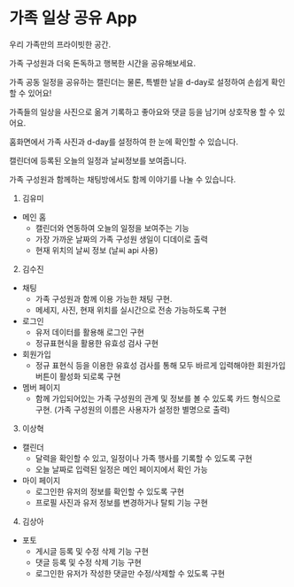 # 가족 일상 공유 App
  우리 가족만의 프라이빗한 공간.

  가족 구성원과 더욱 돈독하고 행복한 시간을 공유해보세요. 

  가족 공동 일정을 공유하는 캘린더는 물론, 특별한 날을 d-day로 설정하여 손쉽게 확인할 수 있어요!

  가족들의 일상을 사진으로 옮겨 기록하고 좋아요와 댓글 등을 남기며 상호작용 할 수 있어요. 
  
  홈화면에서 가족 사진과 d-day를 설정하여 한 눈에 확인할 수 있습니다. 

  캘린더에 등록된 오늘의 일정과 날씨정보를 보여줍니다.

  가족 구성원과 함께하는 채팅방에서도 함께 이야기를 나눌 수 있습니다. 

1. 김유미
  * 메인 홈
    - 캘린더와 연동하여 오늘의 일정을 보여주는 기능
    - 가장 가까운 날짜의 가족 구성원 생일이 디데이로 출력
    - 현재 위치의 날씨 정보 (날씨 api 사용) 

2. 김수진 
  * 채팅
    - 가족 구성원과 함께 이용 가능한 채팅 구현.
    - 메세지, 사진, 현재 위치를 실시간으로 전송 가능하도록 구현
  * 로그인
    - 유저 데이터를 활용해 로그인 구현
    - 정규표현식을 활용한 유효성 검사 구현
  * 회원가입
    - 정규 표현식 등을 이용한 유효성 검사를 통해 모두 바르게 입력해야한 회원가입 버튼이 활성화 되로록 구현
  * 멤버 페이지
    - 함께 가입되어있는 가족 구성원의 관계 및 정보를 볼 수 있도록 카드 형식으로 구현. (가족 구성원의 이름은 사용자가 설정한 별명으로 출력)  

3. 이상혁 
  * 캘린더
    - 달력을 확인할 수 있고, 일정이나 가족 행사를 기록할 수 있도록 구현
    - 오늘 날짜로 입력된 일정은 메인 페이지에서 확인 가능
  * 마이 페이지
    - 로그인한 유저의 정보를 확인할 수 있도록 구현 
    - 프로필 사진과 유저 정보를 변경하거나 탈퇴 기능 구현

4. 김상아 
  * 포토
    - 게시글 등록 및 수정 삭제 기능 구현
    - 댓글 등록 및 수정 삭제 기능 구현
    - 로그인한 유저가 작성한 댓글만 수정/삭제할 수 있도록 구현